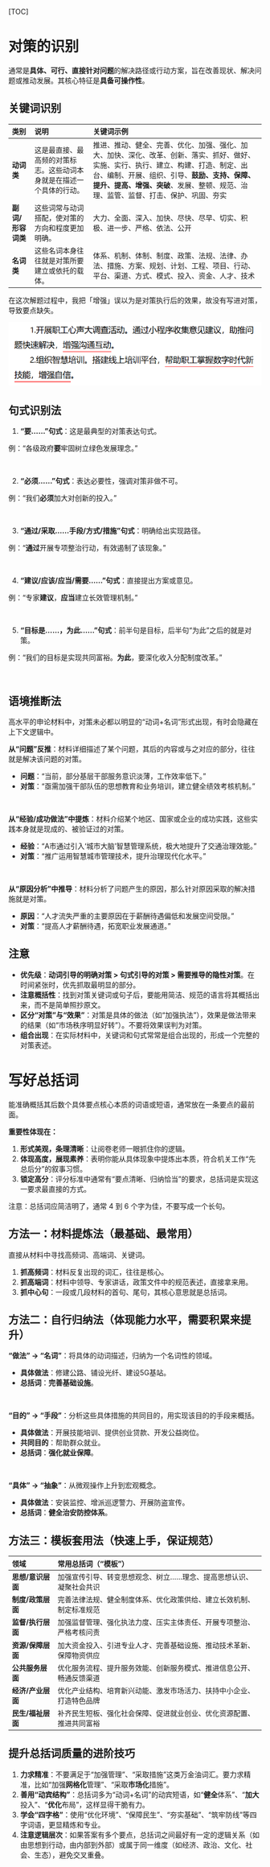 [TOC]

# 对策的识别

通常是**具体、可行、直接针对问题**的解决路径或行动方案，旨在改善现状、解决问题或推动发展。其核心特征是**具备可操作性**。

## 关键词识别

| 类别              | 说明                                                         | 关键词示例                                                   |
| :---------------- | :----------------------------------------------------------- | :----------------------------------------------------------- |
| **动词类**        | 这是最直接、最高频的对策标志。这些动词本身就是在描述一个具体的行动。 | 推进、推动、健全、完善、优化、加强、强化、加大、加快、深化、改革、创新、落实、抓好、做好、实施、实行、执行、建立、构建、打造、制定、出台、编制、开展、组织、引导、**鼓励、支持、保障、提升、提高、增强、突破**、发展、整顿、规范、治理、监管、监督、打击、保护、巩固、夯实 |
| **副词/形容词类** | 这些词常与动词搭配，使对策的方向和程度更加明确。             | 大力、全面、深入、加快、尽快、尽早、切实、积极、进一步、严格、依法、公开 |
| **名词类**        | 这些名词本身往往就是对策所要建立或依托的载体。               | 体系、机制、体制、制度、政策、法规、法律、办法、措施、方案、规划、计划、工程、项目、行动、平台、渠道、方式、模式、投入、资金、人才、技术 |

在这次解题过程中，我把「增强」误以为是对策执行后的效果，故没有写进对策，导致要点缺失。

![image-20251007100323284](images/image-20251007100323284.png)

## 句式识别法

1. **“要……”句式**：这是最典型的对策表达句式。

例：“各级政府**要**牢固树立绿色发展理念。”

&nbsp;

2. **“必须……”句式**：表达必要性，强调对策非做不可。

例：“我们**必须**加大对创新的投入。”

&nbsp;

3. **“通过/采取……手段/方式/措施”句式**：明确给出实现路径。

例：“**通过**开展专项整治行动，有效遏制了该现象。”

&nbsp;

4. **“建议/应该/应当/需要……”句式**：直接提出方案或意见。

例：“专家**建议**，**应当**建立长效管理机制。”

&nbsp;

5. **“目标是……，为此……”句式**：前半句是目标，后半句“为此”之后的就是对策。

例：“我们的目标是实现共同富裕。**为此**，要深化收入分配制度改革。”

&nbsp;

## 语境推断法

高水平的申论材料中，对策未必都以明显的“动词+名词”形式出现，有时会隐藏在上下文逻辑中。

**从“问题”反推**：材料详细描述了某个问题，其后的内容或与之对应的部分，往往就是解决该问题的对策。

- **问题**：“当前，部分基层干部服务意识淡薄，工作效率低下。”
- **对策**：“亟需加强干部队伍的思想教育和业务培训，建立健全绩效考核机制。”

&nbsp;

**从“经验/成功做法”中提炼**：材料介绍某个地区、国家或企业的成功实践，这些实践本身就是现成的、被验证过的对策。

- **经验**：“A市通过引入‘城市大脑’智慧管理系统，极大地提升了交通治理效能。”
- **对策**：“推广运用智慧城市管理技术，提升治理现代化水平。”

&nbsp;

**从“原因分析”中推导**：材料分析了问题产生的原因，那么针对原因采取的解决措施就是对策。

- **原因**：“人才流失严重的主要原因在于薪酬待遇偏低和发展空间受限。”
- **对策**：“提高人才薪酬待遇，拓宽职业发展通道。”

## 注意

- **优先级**：**动词引导的明确对策 > 句式引导的对策 > 需要推导的隐性对策**。在时间紧张时，优先抓取最明显的部分。
- **注意概括性**：找到对策关键词或句子后，要能用简洁、规范的语言将其概括出来，而不是简单照抄原文。
- **区分“对策”与“效果”**：对策是具体的做法（如“加强执法”），效果是做法带来的结果（如“市场秩序明显好转”）。不要将效果误判为对策。
- **组合出现**：在实际材料中，关键词和句式常常是组合出现的，形成一个完整的对策表述。

# 写好总括词

能准确概括其后数个具体要点核心本质的词语或短语，通常放在一条要点的最前面。

**重要性体现在：**

1. **形式美观，条理清晰**：让阅卷老师一眼抓住你的逻辑。
2. **体现高度，展现素养**：表明你能从具体现象中提炼出本质，符合机关工作“先总后分”的叙事习惯。
3. **锁定高分**：评分标准中通常有“要点清晰、归纳恰当”的要求，总括词是实现这一要求最直接的方式。

注意：总括词应简洁明了，通常 4 到 6 个字为佳，不要写成一个长句。

## 方法一：材料提炼法（最基础、最常用）

直接从材料中寻找高频词、高端词、关键词。

1. **抓高频词**：材料反复出现的词汇，往往是核心。
2. **抓高端词**：材料中领导、专家讲话，政策文件中的规范表述，直接拿来用。
3. **抓中心句**：一段或几段材料的首句、尾句，其核心意思就是总括词。

## 方法二：自行归纳法（体现能力水平，需要积累来提升）

**“做法” → “名词”**：将具体的动词描述，归纳为一个名词性的领域。

- **具体做法**：修建公路、铺设光纤、建设5G基站。
- **总括词**：**完善基础设施**。

&nbsp;

**“目的” → “手段”**：分析这些具体措施的共同目的，用实现该目的的手段来概括。

- **具体做法**：开展技能培训、提供创业贷款、开发公益岗位。
- **共同目的**：帮助群众就业。
- **总括词**：**强化就业保障**。

&nbsp;

**“具体” → “抽象”**：从微观操作上升到宏观概念。

- **具体做法**：安装监控、增派巡逻警力、开展防盗宣传。
- **总括词**：**健全治安防控体系**。

## 方法三：模板套用法（快速上手，保证规范）

| 领域              | 常用总括词（“模板”）                                         |
| :---------------- | :----------------------------------------------------------- |
| **思想/意识层面** | 加强宣传引导、转变思想观念、树立……理念、提高思想认识、凝聚社会共识 |
| **制度/政策层面** | 完善法律法规、健全制度体系、优化政策供给、建立长效机制、制定标准规范 |
| **监督/执行层面** | 加强监督管理、强化执法力度、压实主体责任、开展专项整治、严格考核问责 |
| **资源/保障层面** | 加大资金投入、引进专业人才、完善基础设施、推动技术革新、保障物资供应 |
| **公共服务层面**  | 优化服务流程、提升服务效能、创新服务模式、推进信息公开、畅通反馈渠道 |
| **经济/产业层面** | 优化产业结构、培育新兴动能、激发市场活力、扶持中小企业、打造特色品牌 |
| **民生/福祉层面** | 补齐民生短板、强化社会保障、促进就业创业、优化资源配置、推进共同富裕 |

## 提升总括词质量的进阶技巧

1. **力求精准**：不要满足于“加强管理”、“采取措施”这类万金油词汇。要力求精准，比如“加强**网格化**管理”、“采取**市场化**措施”。
2. **善用“动宾结构”**：总括词多为“动词+名词”的动宾短语，如“**健全**体系”、“**加大**投入”、“**优化**布局”，这样显得干脆有力。
3. **学会“四字格”**：使用“优化环境”、“保障民生”、“夯实基础”、“筑牢防线”等四字词语，更显精炼和专业。
4. **注意逻辑层次**：如果答案有多个要点，总括词之间最好有一定的逻辑关系（如由思想到行动，由内部到外部）或属于同一维度（如经济、政治、文化、社会、生态），避免交叉重叠。

